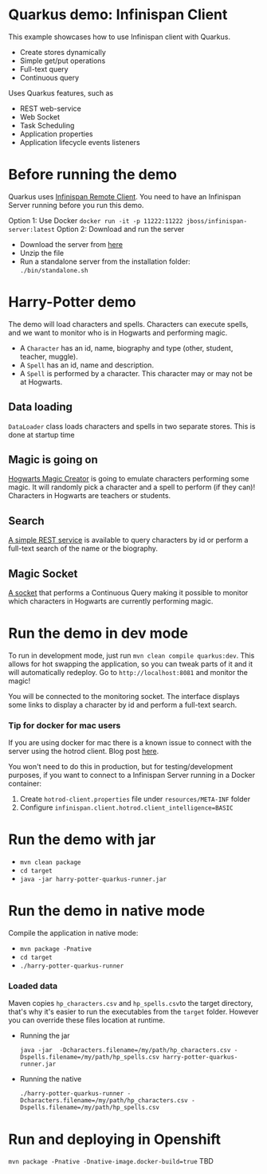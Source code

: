 # Quarkus demo: Infinispan Client

This example showcases how to use Infinispan client with Quarkus.
* Create stores dynamically
* Simple get/put operations
* Full-text query
* Continuous query

Uses Quarkus features, such as
* REST web-service
* Web Socket
* Task Scheduling
* Application properties
* Application lifecycle events listeners

# Before running the demo

Quarkus uses [Infinispan Remote Client](http://infinispan.org/docs/dev/user_guide/user_guide.html#client_server).
You need to have an Infinispan Server running before you run this demo.

Option 1: Use Docker `docker run -it -p 11222:11222 jboss/infinispan-server:latest`
Option 2: Download and run the server
- Download the server from [here](http://downloads.jboss.org/infinispan/10.0.0.Beta2/infinispan-server-10.0.0.Beta2.zip)
- Unzip the file 
- Run a standalone server from the installation folder: `./bin/standalone.sh`

# Harry-Potter demo

The demo will load characters and spells. Characters can execute spells, and we want to monitor who is in Hogwarts and 
performing magic.

- A `Character` has an id, name, biography and type (other, student, teacher, muggle).
- A `Spell` has an id, name and description.
- A `Spell` is performed by a character. This character may or may not be at Hogwarts.

## Data loading

`DataLoader` class loads characters and spells in two separate stores.
This is done at startup time

## Magic is going on
[Hogwarts Magic Creator](src/main/java/org/acme/infinispanclient/service/HogwartsMagicCreator.java) is going to emulate
characters performing some magic. It will randomly pick a character and a spell to perform (if they can)!
Characters in Hogwarts are teachers or students. 

## Search
[A simple REST service](src/main/java/org/acme/infinispanclient/CharactersResource.java) is available to query
characters by id or perform a full-text search of the name or the biography. 

## Magic Socket
[A socket](src/main/java/org/acme/infinispanclient/HogwartsMagicSocket.java) that performs a Continuous Query making it possible to
monitor which characters in Hogwarts are currently performing magic.

# Run the demo in dev mode
To run in development mode, just run `mvn clean compile quarkus:dev`. This allows for hot swapping the application, so you can tweak parts of it 
and it will automatically redeploy.
Go to `http://localhost:8081` and monitor the magic!

You will be connected to the monitoring socket. The interface displays some links to display a character by id and
 perform a full-text search.

### Tip for docker for mac users
If you are using docker for mac there is a known issue to connect with the server using the hotrod client.
Blog post [here](https://blog.infinispan.org/2018/03/accessing-infinispan-inside-docker-for.html]).

You won't need to do this in production, but for testing/development purposes, if you want to connect to a Infinispan 
Server running in a Docker container:

1) Create `hotrod-client.properties` file under `resources/META-INF` folder
2) Configure `infinispan.client.hotrod.client_intelligence=BASIC`

# Run the demo with jar

- `mvn clean package`
- `cd target`
- `java -jar harry-potter-quarkus-runner.jar`

# Run the demo in native mode
Compile the application in native mode:

- `mvn package -Pnative`
- `cd target`
- `./harry-potter-quarkus-runner`

### Loaded data 
Maven copies `hp_characters.csv` and `hp_spells.csv`to the target directory, that's why it's easier to run the executables
from the `target` folder. However you can override these files location at runtime.

- Running the jar
 
   `java -jar  -Dcharacters.filename=/my/path/hp_characters.csv -Dspells.filename=/my/path/hp_spells.csv harry-potter-quarkus-runner.jar`

- Running the native
 
   `./harry-potter-quarkus-runner -Dcharacters.filename=/my/path/hp_characters.csv -Dspells.filename=/my/path/hp_spells.csv`


# Run and deploying in Openshift
`mvn package -Pnative -Dnative-image.docker-build=true`
TBD



